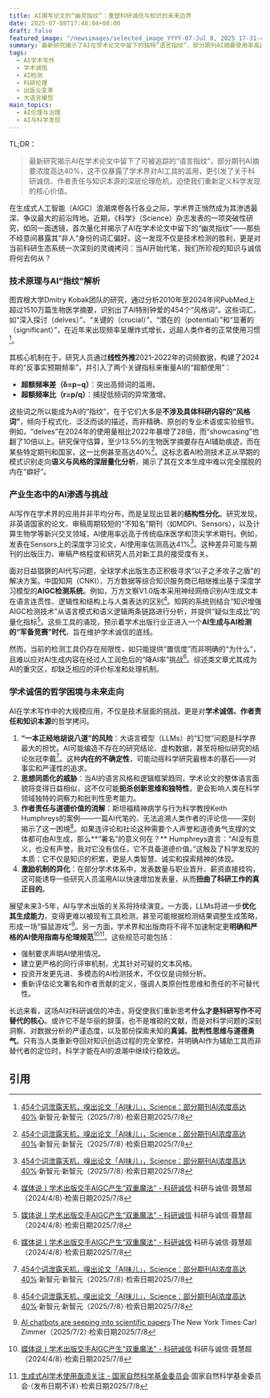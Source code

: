 ```yaml
---
title: AI撰写论文的“幽灵指纹”：重塑科研诚信与知识的未来边界
date: 2025-07-08T17:40:04+08:00
draft: false
featured_image: "/newsimages/selected_image_YYYY-07-Jul 8, 2025_17-31-45-500.jpg"
summary: 最新研究揭示了AI在学术论文中留下的独特“语言指纹”，部分期刊AI摘要使用率高达40%，这不仅暴露了科研领域对AI工具的滥用和潜在的学术不端行为，也引发了关于学术诚信、知识原创性和作者责任的深层伦理与哲学探讨，预示着未来科学出版需要更严格的治理框架和对人类贡献的重新定义。
tags: 
  - AI学术写作
  - 学术诚信
  - AI检测
  - 科研伦理
  - 出版业变革
  - 大语言模型
main_topics: 
  - AI伦理与治理
  - AI与科学发现
---
```


TL;DR：
> 最新研究揭示AI在学术论文中留下了可被追踪的“语言指纹”，部分期刊AI摘要浓度高达40%，这不仅暴露了学术界对AI工具的滥用，更引发了关于科研诚信、作者责任与知识本源的深层伦理危机，迫使我们重新定义科学发现的核心价值。

在生成式人工智能（AIGC）浪潮席卷各行各业之际，学术界正悄然成为其渗透最深、争议最大的前沿阵地。近期，《科学》（Science）杂志发表的一项突破性研究，如同一面透镜，首次量化并揭示了AI在学术论文中留下的“幽灵指纹”——那些不经意间暴露其“非人”身份的词汇偏好。这一发现不仅是技术检测的胜利，更是对当前科研生态系统一次深刻的灵魂拷问：当AI开始代笔，我们所珍视的知识与诚信将何去何从？

### 技术原理与AI“指纹”解析

图宾根大学Dmitry Kobak团队的研究，通过分析2010年至2024年间PubMed上超过1510万篇生物医学摘要，识别出了AI特别钟爱的454个“风格词”。这些词汇，如“深入探讨（delves）”、“关键的（crucial）”、“潜在的（potential）”和“显著的（significant）”，在近年来出现频率呈爆炸式增长，远超人类作者的正常使用习惯[^1]。

其核心机制在于，研究人员通过**线性外推**2021-2022年的词频数据，构建了2024年的“反事实预期频率”，并引入了两个关键指标来衡量AI的“超额使用”：
*   **超额频率差（δ=p−q）**：突出高频词的滥用。
*   **超额频率比（r=p/q）**：捕捉低频词的异常激增。

这些词之所以能成为AI的“指纹”，在于它们大多是**不涉及具体科研内容的“风格词”**，倾向于程式化、泛泛而谈的描述，而非精确、原创的专业术语或实验细节。例如，“delves”在2024年的使用量相比2022年暴增了28倍，而“showcasing”也翻了10倍以上。研究保守估算，至少13.5%的生物医学摘要存在AI辅助痕迹，而在某些特定期刊和国家，这一比例甚至高达40%[^1]。这标志着AI检测技术正从早期的模式识别走向**语义与风格的深层量化分析**，揭示了其在文本生成中难以完全摆脱的内在“癖好”。

### 产业生态中的AI渗透与挑战

AI写作在学术界的应用并非平均分布，而是呈现出显著的**结构性分化**。研究发现，非英语国家的论文、审稿周期较短的“不知名”期刊（如MDPI、Sensors），以及计算生物学等新兴交叉领域，AI使用率远高于传统临床医学和顶尖学术期刊。例如，发表在Sensors上的深度学习论文，AI使用率估测高达41%[^1]。这种差异可能与期刊的出版压力、审稿严格程度和研究人员对新工具的接受度有关。

面对日益猖獗的AI代写问题，全球学术出版生态正积极寻求“以子之矛攻子之盾”的解决方案。中国知网（CNKI）、万方数据等综合知识服务商已相继推出基于深度学习模型的**AIGC检测系统**。例如，万方文察V1.0版本采用神经网络识别AI生成文本在语言连贯性、逻辑性和结构上与人类表达的区别[^4]。知网的系统则结合“知识增强AIGC检测技术”从语言模式和语义逻辑两条链路进行分析，并提供“疑似生成比”的量化指标[^4]。这些工具的涌现，预示着学术出版行业正进入一个**AI生成与AI检测的“军备竞赛”时代**，旨在维护学术诚信的底线。

然而，当前的检测工具仍存在局限性，如只能提供“置信度”而非明确的“为什么”，且难以应对AI生成内容在经过人工润色后的“降AI率”挑战[^4]。综述类文章尤其成为AI的重灾区，却缺乏相应的评价标准和处理机制。

### 学术诚信的哲学困境与未来走向

AI在学术写作中的大规模应用，不仅是技术层面的挑战，更是对**学术诚信、作者责任和知识本源**的哲学拷问。

1.  **“一本正经地胡说八道”的风险**：大语言模型（LLMs）的“幻觉”问题是科学界最大的担忧。AI可能编造不存在的研究结论、虚构数据，甚至将相似研究的结论张冠李戴[^1]。这种**内在的不确定性**，可能动摇科学研究最根本的基石——对事实和严谨性的追求。
2.  **思想同质化的威胁**：当AI的语言风格和逻辑框架趋同，学术论文的整体语言面貌将变得日益相似，这不仅可能**扼杀创新思维和独特性**，更会影响人类在科学领域独特的洞察力和批判性思考能力。
3.  **作者责任与道德价值的消解**：斯坦福精神病学与行为科学教授Keith Humphreys的案例——一篇AI代笔的、无法追溯人类作者的评论信——深刻揭示了这一困境[^1]。如果连评论和社论这种需要个人声誉和道德勇气支撑的文体都可由AI生成，那么**“署名”的意义何在？** Humphreys直言：“AI没有意义，也没有声誉，我对它没有信任，它不具备道德价值。”这触及了科学发现的本质：它不仅是知识的积累，更是人类智慧、诚实和探索精神的体现。
4.  **激励机制的异化**：在部分学术体系中，发表数量与职业晋升、薪资直接挂钩，这可能诱导一些研究人员滥用AI以快速增加发表量，从而**扭曲了科研工作的真正目的**。

展望未来3-5年，AI与学术出版的关系将持续演变。一方面，LLMs将进一步**优化其生成能力**，变得更难以被现有工具检测，甚至可能根据检测结果调整生成策略，形成一场“猫鼠游戏”[^2]。另一方面，学术界和出版商将不得不加速制定更**明确和严格的AI使用指南与伦理规范**[^4][^5]。这些规范可能包括：
*   强制要求声明AI使用情况。
*   建立更严格的同行评审机制，尤其针对可疑的文本风格。
*   投资开发更先进、多模态的AI检测技术，不仅仅是词频分析。
*   重新评估论文署名和作者贡献的定义，强调人类原创性思维和责任的不可替代性。

长远来看，这场AI对科研诚信的冲击，将促使我们重新思考**什么才是科研写作不可替代的核心**。或许它不是华丽的辞藻，也不是堆砌的文献，而是对科学问题的深刻洞察、对数据分析的严谨态度，以及那份探索未知的**真诚、批判性思维与道德勇气**。只有当人类重新夺回对知识创造过程的完全掌控，并明确AI作为辅助工具而非替代者的定位时，科学才能在AI的浪潮中继续行稳致远。

## 引用
[^1]: [454个词泄露天机，嗅出论文「AI味儿」，Science：部分期刊AI浓度高达40%](https://mp.weixin.qq.com/s/wx-eu3ORIHRUZr1fq4qjpA)·新智元·新智元（2025/7/8）·检索日期2025/7/8
[^2]: [AI chatbots are seeping into scientific papers](https://www.nytimes.com/2025/07/02/health/ai-chatgpt-research-papers.html)·The New York Times·Carl Zimmer（2025/7/2）·检索日期2025/7/8
[^3]: [AI-generated text is appearing in more scientific papers — but some journals aren’t detecting it](https://www.nature.com/articles/d41586-025-01463-8)·Nature·Holly Else（2025/6/21）·检索日期2025/7/8
[^4]: [媒体说丨学术出版交手AIGC产生“双重魔法” - 科研诚信](https://cx.wanfangdata.com.cn/cnris/hyzx/20240408/962010578488918016.html)·科研与诚信·聂慧超（2024/4/8）·检索日期2025/7/8
[^5]: [生成式AI学术使用亟须关注 - 国家自然科学基金委员会](https://www.nsfc.gov.cn/publish/portal0/tab446/info93343.htm)·国家自然科学基金委员会·（发布日期不详）·检索日期2025/7/8
